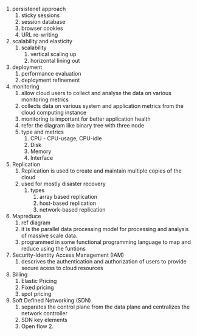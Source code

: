 1. persistenet approach
	1. sticky sessions
	2. session database
	3. browser cookies
	4. URL re-writing
2. scalability and elasticity
	1. scalability
		1. vertical scaling up
		2. horizontal lining out
3. deployment
	1. performance evaluation
	2. deployment refinement
4. monitoring
	1. allow cloud users to collect and analyse the data on various monitoring metrics
	2. collects data on various system and application metrics from the cloud computing instance
	3. monitoring is important for better application health
	4. refer the diagram like binary tree with three node
	5. type and metrics
		1. CPU - CPU-usage, CPU-idle
		2. Disk
		3. Memory
		4. Interface
5. Replication
	1. Replication is used to create and maintain multiple copies of the cloud
	2. used for mostly disaster recovery
		1. types
			1. array based replication
			2. host-based replication
			3. network-based replication
6. Mapreduce
	1. ref diagram
	2. it is the parallel data processing model for processing and analysis of massive scale data.
	3. programmed in some functional programming language to map and reduce using the funtions
7. Security-Identity Access Management (IAM)
	1. descrives the authentication and authorization of users to provide secure acess to cloud resources
8. Billing
	1. Elastic Pricing
	2. Fixed pricing
	3. spot pricing
9. Soft Defined Networking (SDN)
	1. separates the control plane from the data plane and centralizes the network controller
	2. SDN key elements
	1. Open flow
		2. 